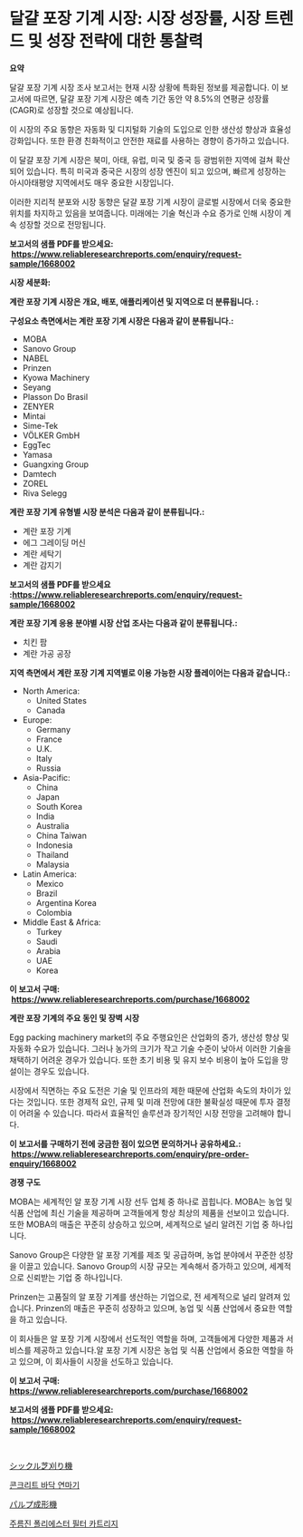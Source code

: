 <p><h1>달걀 포장 기계 시장: 시장 성장률, 시장 트렌드 및 성장 전략에 대한 통찰력</h1></p><p><strong>요약</strong></p>
<p><p>달걀 포장 기계 시장 조사 보고서는 현재 시장 상황에 특화된 정보를 제공합니다. 이 보고서에 따르면, 달걀 포장 기계 시장은 예측 기간 동안 약 8.5%의 연평균 성장률(CAGR)로 성장할 것으로 예상됩니다.</p><p>이 시장의 주요 동향은 자동화 및 디지털화 기술의 도입으로 인한 생산성 향상과 효율성 강화입니다. 또한 환경 친화적이고 안전한 재료를 사용하는 경향이 증가하고 있습니다.</p><p>이 달걀 포장 기계 시장은 북미, 아태, 유럽, 미국 및 중국 등 광범위한 지역에 걸쳐 확산되어 있습니다. 특히 미국과 중국은 시장의 성장 엔진이 되고 있으며, 빠르게 성장하는 아시아태평양 지역에서도 매우 중요한 시장입니다.</p><p>이러한 지리적 분포와 시장 동향은 달걀 포장 기계 시장이 글로벌 시장에서 더욱 중요한 위치를 차지하고 있음을 보여줍니다. 미래에는 기술 혁신과 수요 증가로 인해 시장이 계속 성장할 것으로 전망됩니다.</p></p>
<p><strong>보고서의 샘플 PDF를 받으세요: &nbsp;<a href="https://www.reliableresearchreports.com/enquiry/request-sample/1668002">https://www.reliableresearchreports.com/enquiry/request-sample/1668002</a></strong></p>
<p><strong>시장 세분화:</strong></p>
<p><strong> 계란 포장 기계 시장은 개요, 배포, 애플리케이션 및 지역으로 더 분류됩니다. :</strong></p>
<p><strong>구성요소 측면에서는 계란 포장 기계 시장은 다음과 같이 분류됩니다.:</strong></p>
<p><ul><li>MOBA</li><li>Sanovo Group</li><li>NABEL</li><li>Prinzen</li><li>Kyowa Machinery</li><li>Seyang</li><li>Plasson Do Brasil</li><li>ZENYER</li><li>Mintai</li><li>Sime-Tek</li><li>VÖLKER GmbH</li><li>EggTec</li><li>Yamasa</li><li>Guangxing Group</li><li>Damtech</li><li>ZOREL</li><li>Riva Selegg</li></ul></p>
<p><strong> 계란 포장 기계 유형별 시장 분석은 다음과 같이 분류됩니다.:</strong></p>
<p><ul><li>계란 포장 기계</li><li>에그 그레이딩 머신</li><li>계란 세탁기</li><li>계란 감지기</li></ul></p>
<p><strong>보고서의 샘플 PDF를 받으세요 :<a href="https://www.reliableresearchreports.com/enquiry/request-sample/1668002">https://www.reliableresearchreports.com/enquiry/request-sample/1668002</a></strong></p>
<p><strong> 계란 포장 기계 응용 분야별 시장 산업 조사는 다음과 같이 분류됩니다.:</strong></p>
<p><ul><li>치킨 팜</li><li>계란 가공 공장</li></ul></p>
<p><strong>지역 측면에서 계란 포장 기계 지역별로 이용 가능한 시장 플레이어는 다음과 같습니다.:</strong></p>
<p><ul>
    <li>
        North America:
        <ul>
            <li>United States</li>
            <li>Canada</li>
        </ul>
    </li>
    <li>
        Europe:
        <ul>
            <li>Germany</li>
            <li>France</li>
            <li>U.K.</li>
            <li>Italy</li>
            <li>Russia</li>
        </ul>
    </li>
    <li>
        Asia-Pacific:
        <ul>
            <li>China</li>
            <li>Japan</li>
            <li>South Korea</li>
            <li>India</li>
            <li>Australia</li>
            <li>China Taiwan</li>
            <li>Indonesia</li>
            <li>Thailand</li>
            <li>Malaysia</li>
        </ul>
    </li>
    <li>
        Latin America:
        <ul>
            <li>Mexico</li>
            <li>Brazil</li>
            <li>Argentina Korea</li>
            <li>Colombia</li>
        </ul>
    </li>
    <li>
        Middle East & Africa:
        <ul>
            <li>Turkey</li>
            <li>Saudi</li>
            <li>Arabia</li>
            <li>UAE</li>
            <li>Korea</li>
        </ul>
    </li>
    </ul></p>
<p><strong>이 보고서 구매: &nbsp;<a href="https://www.reliableresearchreports.com/purchase/1668002">https://www.reliableresearchreports.com/purchase/1668002</a></strong></p>
<p><strong>계란 포장 기계의 주요 동인 및 장벽 시장</strong></p>
<p><p>Egg packing machinery market의 주요 주행요인은 산업화의 증가, 생산성 향상 및 자동화 수요가 있습니다. 그러나 농가의 크기가 작고 기술 수준이 낮아서 이러한 기술을 채택하기 어려운 경우가 있습니다. 또한 초기 비용 및 유지 보수 비용이 높아 도입을 망설이는 경우도 있습니다.</p><p>시장에서 직면하는 주요 도전은 기술 및 인프라의 제한 때문에 산업화 속도의 차이가 있다는 것입니다. 또한 경제적 요인, 규제 및 미래 전망에 대한 불확실성 때문에 투자 결정이 어려울 수 있습니다. 따라서 효율적인 솔루션과 장기적인 시장 전망을 고려해야 합니다.</p></p>
<p><strong>이 보고서를 구매하기 전에 궁금한 점이 있으면 문의하거나 공유하세요.: &nbsp;<a href="https://www.reliableresearchreports.com/enquiry/pre-order-enquiry/1668002">https://www.reliableresearchreports.com/enquiry/pre-order-enquiry/1668002</a></strong></p>
<p><strong>경쟁 구도</strong></p>
<p><p>MOBA는 세계적인 알 포장 기계 시장 선두 업체 중 하나로 꼽힙니다. MOBA는 농업 및 식품 산업에 최신 기술을 제공하며 고객들에게 항상 최상의 제품을 선보이고 있습니다. 또한 MOBA의 매출은 꾸준히 상승하고 있으며, 세계적으로 널리 알려진 기업 중 하나입니다.</p><p>Sanovo Group은 다양한 알 포장 기계를 제조 및 공급하며, 농업 분야에서 꾸준한 성장을 이끌고 있습니다. Sanovo Group의 시장 규모는 계속해서 증가하고 있으며, 세계적으로 신뢰받는 기업 중 하나입니다. </p><p>Prinzen는 고품질의 알 포장 기계를 생산하는 기업으로, 전 세계적으로 널리 알려져 있습니다. Prinzen의 매출은 꾸준히 성장하고 있으며, 농업 및 식품 산업에서 중요한 역할을 하고 있습니다. </p><p>이 회사들은 알 포장 기계 시장에서 선도적인 역할을 하며, 고객들에게 다양한 제품과 서비스를 제공하고 있습니다.알 포장 기계 시장은 농업 및 식품 산업에서 중요한 역할을 하고 있으며, 이 회사들이 시장을 선도하고 있습니다.</p></p>
<p><strong>이 보고서 구매: &nbsp; <a href="https://www.reliableresearchreports.com/purchase/1668002">https://www.reliableresearchreports.com/purchase/1668002</a></strong></p>
<p><strong>보고서의 샘플 PDF를 받으세요: &nbsp;<a href="https://www.reliableresearchreports.com/enquiry/request-sample/1668002">https://www.reliableresearchreports.com/enquiry/request-sample/1668002</a></strong><strong></strong></p>
<p>&nbsp;</p>
<p><p><a href="https://medium.com/@joanacasper14/%E9%8E%8C%E5%88%88%E3%82%8A%E6%A9%9F%E3%81%AE%E5%B8%82%E5%A0%B4%E3%81%AF-%E5%B8%82%E5%A0%B4%E3%82%B7%E3%82%A7%E3%82%A2-%E5%B8%82%E5%A0%B4%E3%83%88%E3%83%AC%E3%83%B3%E3%83%89-%E5%B8%82%E5%A0%B4%E6%88%90%E9%95%B7%E3%81%AB%E9%96%A2%E3%81%99%E3%82%8B%E6%83%85%E5%A0%B1%E3%82%92%E6%8F%90%E4%BE%9B%E3%81%97%E3%81%BE%E3%81%99-c418c014e7e8">シックル芝刈り機</a></p><p><a href="https://medium.com/@leatharoan20231/%EC%BD%98%ED%81%AC%EB%A6%AC%ED%8A%B8-%EB%B0%94%EB%8B%A5-%EA%B7%B8%EB%9D%BC%EC%9D%B8%EB%8D%94-%EC%8B%9C%EC%9E%A5%EC%9D%80-%EC%8B%9C%EC%9E%A5-%EC%A0%90%EC%9C%A0%EC%9C%A8-%EA%B7%9C%EB%AA%A8-%EB%B0%8F-2031%EB%85%84%EA%B9%8C%EC%A7%80-%EC%98%88%EC%83%81%EB%90%9C-%EC%98%88%EC%B8%A1%EC%97%90-%EC%B4%88%EC%A0%90%EC%9D%84-%EB%A7%9E%EC%B6%94%EA%B3%A0-%EC%9E%88%EC%8A%B5%EB%8B%88%EB%8B%A4-a645152a54f8">콘크리트 바닥 연마기</a></p><p><a href="https://medium.com/@isomgleason2023/%E3%83%91%E3%83%AB%E3%83%97%E6%88%90%E5%BD%A2%E6%A9%9F%E5%B8%82%E5%A0%B4-%E7%AB%B6%E4%BA%89%E5%88%86%E6%9E%90-%E5%B8%82%E5%A0%B4%E5%8B%95%E5%90%91-%E3%81%8A%E3%82%88%E3%81%B32031%E5%B9%B4%E3%81%BE%E3%81%A7%E3%81%AE%E4%BA%88%E6%B8%AC-4f26ce059f7d">パルプ成形機</a></p><p><a href="https://medium.com/@thib_harou/%EC%A3%BC%EB%A6%84%EC%A7%84-%ED%8F%B4%EB%A6%AC%EC%97%90%EC%8A%A4%ED%85%8C%EB%A5%B4-%ED%95%84%ED%84%B0-%EC%B9%B4%ED%8A%B8%EB%A6%AC%EC%A7%80-%EC%8B%9C%EC%9E%A5-%ED%86%B5%EC%B0%B0-%EC%8B%9C%EC%9E%A5-%EB%8F%99%ED%96%A5-%EC%84%B1%EC%9E%A5-2024%EB%85%84%EB%B6%80%ED%84%B0-2031%EB%85%84%EA%B9%8C%EC%A7%80-%EC%98%88%EC%83%81%EB%90%9C-%EA%B2%83-ca3b8e33df59">주름진 폴리에스터 필터 카트리지</a></p></p>